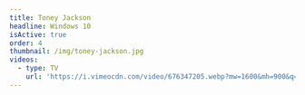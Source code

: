 ```yaml
---
title: Toney Jackson
headline: Windows 10
isActive: true
order: 4
thumbnail: /img/toney-jackson.jpg
videos:
  - type: TV
    url: 'https://i.vimeocdn.com/video/676347205.webp?mw=1600&mh=900&q=70'
---
```


